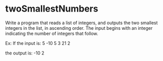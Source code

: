 # twoSmallestNumbers
Write a program that reads a list of integers, and outputs the two smallest integers in the list, in ascending order. 
The input begins with an integer indicating the number of integers that follow.

Ex: If the input is:
5 -10 5 3 21 2

the output is:
-10 2
